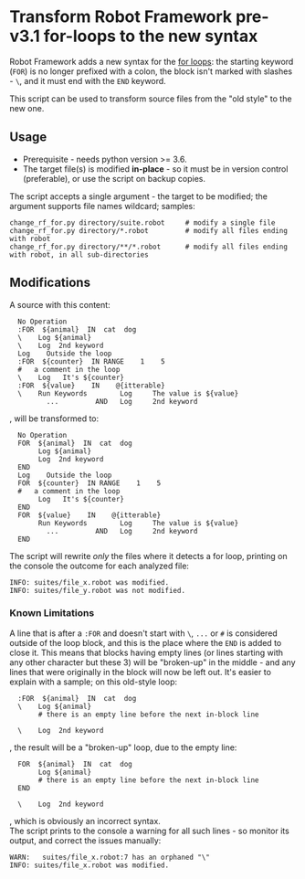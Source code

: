 # Transform Robot Framework pre-v3.1 for-loops to the new syntax

Robot Framework adds a new syntax for the [for loops](http://robotframework.org/robotframework/latest/RobotFrameworkUserGuide.html#for-loops): the starting keyword (`FOR`) is no longer prefixed with a colon, the block isn't marked with slashes - `\`, and it must end with the `END` keyword.

This script can be used to transform source files from the "old style" to the new one.



## Usage

 - Prerequisite - needs python version >= 3.6.
 - The target file(s) is modified **in-place** - so it must be in version control (preferable), or use the script on backup copies.

The script accepts a single argument - the target to be modified; the argument supports file names wildcard; samples:

    change_rf_for.py directory/suite.robot     # modify a single file
    change_rf_for.py directory/*.robot         # modify all files ending with robot
    change_rf_for.py directory/**/*.robot      # modify all files ending with robot, in all sub-directories

## Modifications

A source with this content:
      
      No Operation
      :FOR  ${animal}  IN  cat  dog
      \    Log ${animal}
      \    Log  2nd keyword
      Log    Outside the loop
      :FOR  ${counter}  IN RANGE    1    5
      #   a comment in the loop
      \    Log   It's ${counter}
      :FOR  ${value}    IN    @{itterable}
      \    Run Keywords        Log     The value is ${value}
             ...         AND   Log     2nd keyword

, will be transformed to:

      No Operation
      FOR  ${animal}  IN  cat  dog
           Log ${animal}
           Log  2nd keyword
      END
      Log    Outside the loop
      FOR  ${counter}  IN RANGE    1    5
      #   a comment in the loop
           Log   It's ${counter}
      END
      FOR  ${value}    IN    @{itterable}
           Run Keywords        Log     The value is ${value}
             ...         AND   Log     2nd keyword
      END

The script will rewrite *only* the files where it detects a for loop, printing on the console the outcome for each analyzed file:

    INFO: suites/file_x.robot was modified.
    INFO: suites/file_y.robot was not modified.

### Known Limitations
A line that is after a `:FOR` and doesn't start with `\`, `...` or `#` is considered outside of the loop block, and this is the place where the `END` is added to close it.
This means that blocks having empty lines (or lines starting with any other character but these 3) will be "broken-up" in the middle - and any lines that were originally in the block will now be left out. It's easier to explain with a sample; on this old-style loop:

      :FOR  ${animal}  IN  cat  dog
      \    Log ${animal}
           # there is an empty line before the next in-block line
      
      \    Log  2nd keyword

, the result will be a "broken-up" loop, due to the empty line:

      FOR  ${animal}  IN  cat  dog
           Log ${animal}
           # there is an empty line before the next in-block line
      END
      
      \    Log  2nd keyword

, which is obviously an incorrect syntax.  
The script prints to the console a warning for all such lines - so monitor its output, and correct the issues manually:

    WARN: 	suites/file_x.robot:7 has an orphaned "\" 
    INFO: suites/file_x.robot was modified.
